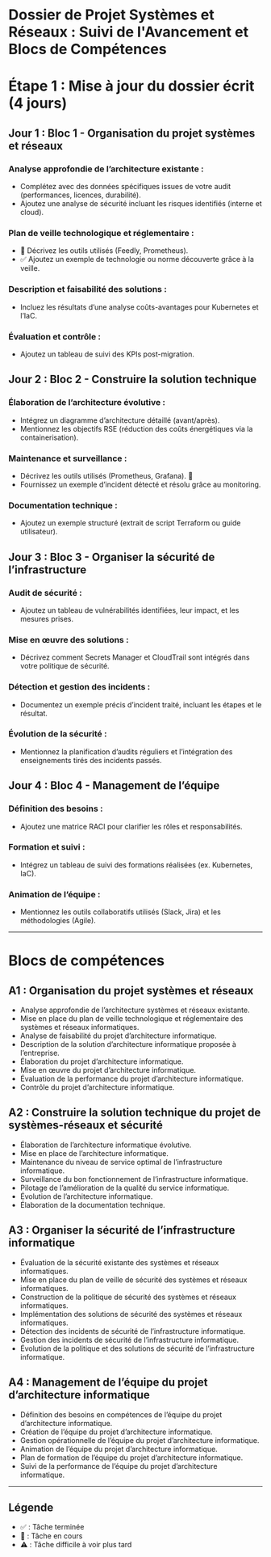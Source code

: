 # Dossier de Projet Systèmes et Réseaux : Suivi de l'Avancement et Blocs de Compétences

# Étape 1 : Mise à jour du dossier écrit (4 jours)

## Jour 1 : Bloc 1 - Organisation du projet systèmes et réseaux

### Analyse approfondie de l’architecture existante :
- Complétez avec des données spécifiques issues de votre audit (performances, licences, durabilité).
- Ajoutez une analyse de sécurité incluant les risques identifiés (interne et cloud).

### Plan de veille technologique et réglementaire :
- 🔄 Décrivez les outils utilisés (Feedly, Prometheus).
- ✅ Ajoutez un exemple de technologie ou norme découverte grâce à la veille.

### Description et faisabilité des solutions :
- Incluez les résultats d’une analyse coûts-avantages pour Kubernetes et l’IaC.

### Évaluation et contrôle :
- Ajoutez un tableau de suivi des KPIs post-migration.

## Jour 2 : Bloc 2 - Construire la solution technique

### Élaboration de l’architecture évolutive :
- Intégrez un diagramme d’architecture détaillé (avant/après).
- Mentionnez les objectifs RSE (réduction des coûts énergétiques via la containerisation).

### Maintenance et surveillance :
- Décrivez les outils utilisés (Prometheus, Grafana). 🔄
- Fournissez un exemple d’incident détecté et résolu grâce au monitoring.

### Documentation technique :
- Ajoutez un exemple structuré (extrait de script Terraform ou guide utilisateur).

## Jour 3 : Bloc 3 - Organiser la sécurité de l’infrastructure

### Audit de sécurité :
- Ajoutez un tableau de vulnérabilités identifiées, leur impact, et les mesures prises.

### Mise en œuvre des solutions :
- Décrivez comment Secrets Manager et CloudTrail sont intégrés dans votre politique de sécurité.

### Détection et gestion des incidents :
- Documentez un exemple précis d’incident traité, incluant les étapes et le résultat.

### Évolution de la sécurité :
- Mentionnez la planification d’audits réguliers et l’intégration des enseignements tirés des incidents passés.

## Jour 4 : Bloc 4 - Management de l’équipe

### Définition des besoins :
- Ajoutez une matrice RACI pour clarifier les rôles et responsabilités.

### Formation et suivi :
- Intégrez un tableau de suivi des formations réalisées (ex. Kubernetes, IaC).

### Animation de l’équipe :
- Mentionnez les outils collaboratifs utilisés (Slack, Jira) et les méthodologies (Agile).

---

# Blocs de compétences

## A1 : Organisation du projet systèmes et réseaux
- Analyse approfondie de l’architecture systèmes et réseaux existante.
- Mise en place du plan de veille technologique et réglementaire des systèmes et réseaux informatiques.
- Analyse de faisabilité du projet d’architecture informatique.
- Description de la solution d’architecture informatique proposée à l’entreprise.
- Élaboration du projet d’architecture informatique.
- Mise en œuvre du projet d’architecture informatique.
- Évaluation de la performance du projet d’architecture informatique.
- Contrôle du projet d’architecture informatique.

## A2 : Construire la solution technique du projet de systèmes-réseaux et sécurité
- Élaboration de l’architecture informatique évolutive.
- Mise en place de l’architecture informatique.
- Maintenance du niveau de service optimal de l’infrastructure informatique.
- Surveillance du bon fonctionnement de l’infrastructure informatique.
- Pilotage de l’amélioration de la qualité du service informatique.
- Évolution de l’architecture informatique.
- Élaboration de la documentation technique.

## A3 : Organiser la sécurité de l’infrastructure informatique
- Évaluation de la sécurité existante des systèmes et réseaux informatiques.
- Mise en place du plan de veille de sécurité des systèmes et réseaux informatiques.
- Construction de la politique de sécurité des systèmes et réseaux informatiques.
- Implémentation des solutions de sécurité des systèmes et réseaux informatiques.
- Détection des incidents de sécurité de l’infrastructure informatique.
- Gestion des incidents de sécurité de l’infrastructure informatique.
- Évolution de la politique et des solutions de sécurité de l’infrastructure informatique.

## A4 : Management de l’équipe du projet d’architecture informatique
- Définition des besoins en compétences de l’équipe du projet d’architecture informatique.
- Création de l’équipe du projet d’architecture informatique.
- Gestion opérationnelle de l’équipe du projet d’architecture informatique.
- Animation de l’équipe du projet d’architecture informatique.
- Plan de formation de l’équipe du projet d’architecture informatique.
- Suivi de la performance de l’équipe du projet d’architecture informatique.

---

## Légende

- ✅ : Tâche terminée
- 🔄 : Tâche en cours
- ⚠️ : Tâche difficile à voir plus tard